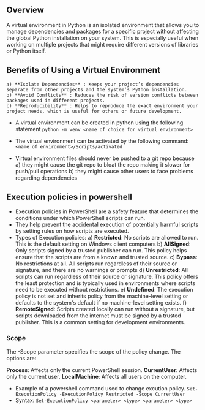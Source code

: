## Overview
A virtual environment in Python is an isolated environment that allows you to manage dependencies and packages for a specific project without affecting the global Python installation on your system. This is especially useful when working on multiple projects that might require different versions of libraries or Python itself.

## Benefits of Using a Virtual Environment
    a) **Isolate Dependencies** : Keeps your project’s dependencies separate from other projects and the system’s Python installation.
    b) **Avoid Conflicts** : Reduces the risk of version conflicts between packages used in different projects.
    c) **Reproducibility** : Helps to reproduce the exact environment your project needs, which is useful for others or future development.

- A virtual environment can be created in python using the following statement
`python -m venv <name of choice for virtual environment>` 

- The virtual environment can be activated by the following command:
`<name of environment>/Scripts/activated`

- Virtual environment files should never be pushed to a git repo because 
    a) they might cause the git repo to bloat the repo making it slower for push/pull operations
    b) they might cause other users to face problems regarding dependencies

## Execution policies in powershell
- Execution policies in PowerShell are a safety feature that determines the conditions under which PowerShell scripts can run. 
- They help prevent the accidental execution of potentially harmful scripts by setting rules on how scripts are executed. 
- Types of Execution policies:
    a) **Restricted**: No scripts are allowed to run. This is the default setting on Windows client computers
    b) **AllSigned**: Only scripts signed by a trusted publisher can run. This policy helps ensure that the scripts are from a known and trusted source.
    c) **Bypass**: No restrictions at all. All scripts run regardless of their source or signature, and there are no warnings or prompts
    d) **Unrestricted**: All scripts can run regardless of their source or signature. This policy offers the least protection and is typically used in environments where scripts need to be executed without restrictions.
    e) **Undefined**: The execution policy is not set and inherits policy from the machine-level setting or defaults to the system's default if no machine-level setting exists.
    f) **RemoteSigned**: Scripts created locally can run without a signature, but scripts downloaded from the internet must be signed by a trusted publisher. This is a common setting for development environments.

### Scope
The -Scope parameter specifies the scope of the policy change. The options are:

**Process**: Affects only the current PowerShell session.
**CurrentUser**: Affects only the current user.
**LocalMachine**: Affects all users on the computer.

- Example of a powershell command used to change excution policy. 
`Set-ExecutionPolicy -ExecutionPolicy Restricted -Scope CurrentUser`
- Syntax: `Set-ExecutionPolicy <parameter> <type> <parameter> <type>`